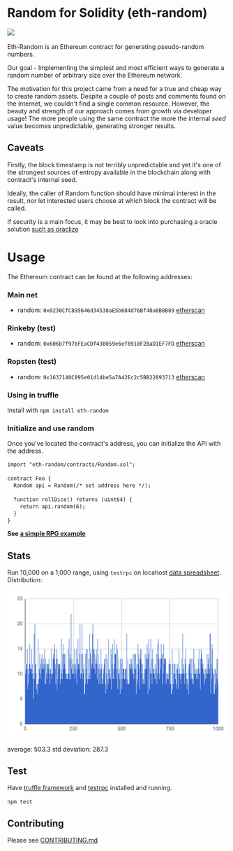 # Random for Solidity (eth-random)

<a href="https://zenhub.com"><img src="https://raw.githubusercontent.com/ZenHubIO/support/master/zenhub-badge.png"></a>

Eth-Random is an Ethereum contract for generating pseudo-random numbers.

Our goal - Implementing the simplest and most efficient ways to generate
a random number of arbitrary size over the Ethereum network.

The motivation for this project came from a need for a true and cheap way
to create random assets. Despite a couple of posts and comments found on the internet, we couldn't find a single common resource. However, the beauty and strength
of our approach comes from growth via developer usage! The more people using the same
contract the more the internal _seed_ value becomes unpredictable, generating stronger results.

## Caveats

Firstly, the block timestamp is not terribly unpredictable and yet it's one of the strongest sources
of entropy available in the blockchain along with contract's internal seed.

Ideally, the caller of Random function should have minimal interest in the result, nor let
interested users choose at which block the contract will be called.

If security is a main focus, it may be best to look into purchasing a oracle solution [such as oraclize](https://docs.oraclize.it/#security-deepdive-advanced-datasources-random-data-source)

# Usage

The Ethereum contract can be found at the following addresses:

### Main net
- random: `0x0230CfC895646d34538aE5b684d76Bf40a8B8B89` [etherscan](https://etherscan.io/address/0x0230CfC895646d34538aE5b684d76Bf40a8B8B89#code)

### Rinkeby (test)
- random: `0x606b7f97bFEaCDf430059e6ef8918F2BaD1EF7FD` [etherscan](https://rinkeby.etherscan.io/address/0x606b7f97bFEaCDf430059e6ef8918F2BaD1EF7FD#code)

### Ropsten (test)
- random: `0x1637140C895e01d14be5a7A42Ec2c5BB22893713` [etherscan](https://ropsten.etherscan.io/address/0x1637140c895e01d14be5a7a42ec2c5bb22893713#code)

### Using in truffle

Install with `npm install eth-random`

### Initialize and use random

Once you've located the contract's address, you can initialize the API with the address.

```solidity
import "eth-random/contracts/Random.sol";

contract Foo {
  Random api = Random(/* set address here */);

  function rollDice() returns (uint64) {
    return api.random(6);
  }
}
```

**See [a simple RPG example](./example/contracts/RPG.sol)**

## Stats

Run 10,000 on a 1,000 range, using `testrpc` on locahost [data spreadsheet](https://docs.google.com/spreadsheets/d/1pHbvrnQVrLT6R9oM-oozeI5d5uEIx-6eDhhZ8f5vkVg/edit#gid=0). Distribution:

![graph](./assets/graph.png)

average: 503.3
std deviation: 287.3

## Test

Have [truffle framework](http://truffleframework.com/) and [testrpc](https://github.com/ethereumjs/testrpc) installed and running.

`npm test`

## Contributing

Please see [CONTRIBUTING.md](./CONTRIBUTING.md)

